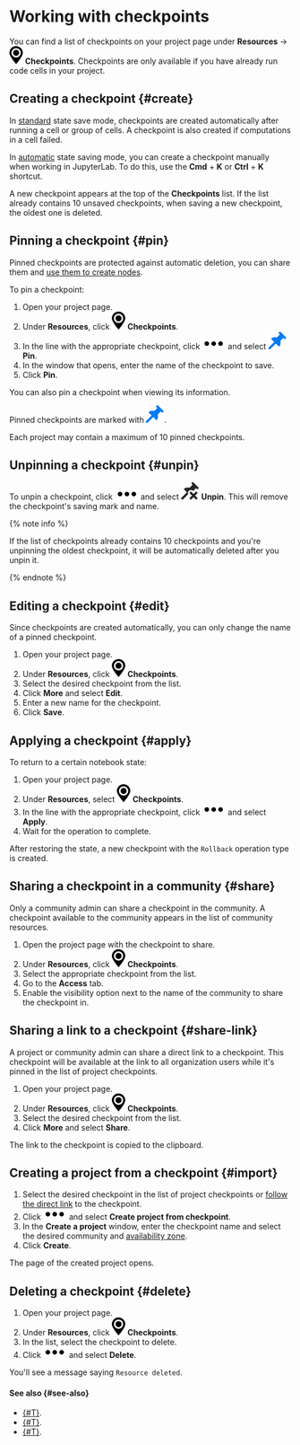 # Working with checkpoints

You can find a list of checkpoints on your project page under **Resources** → ![checkpoints-panel](../../../_assets/datasphere/jupyterlab/checkpoints-panel.svg) **Checkpoints**. Checkpoints are only available if you have already run code cells in your project.

## Creating a checkpoint {#create}

In [standard](../../concepts/save-state.md#default-save) state save mode, checkpoints are created automatically after running a cell or group of cells. A checkpoint is also created if computations in a cell failed.

In [automatic](../../concepts/save-state.md#auto-save) state saving mode, you can create a checkpoint manually when working in JupyterLab. To do this, use the **Cmd** + **K** or **Ctrl** + **K** shortcut.

A new checkpoint appears at the top of the **Checkpoints** list. If the list already contains 10 unsaved checkpoints, when saving a new checkpoint, the oldest one is deleted.

## Pinning a checkpoint {#pin}

Pinned checkpoints are protected against automatic deletion, you can share them and [use them to create nodes](../deploy/node-create.md).

To pin a checkpoint:
1. Open your project page.
1. Under **Resources**, click ![checkpoints-panel](../../../_assets/datasphere/jupyterlab/checkpoints-panel.svg) **Checkpoints**.
1. In the line with the appropriate checkpoint, click ![options](../../../_assets/options.svg) and select ![pin](../../../_assets/datasphere/pin.svg) **Pin**.
1. In the window that opens, enter the name of the checkpoint to save.
1. Click **Pin**.

You can also pin a checkpoint when viewing its information.

Pinned checkpoints are marked with ![pin](../../../_assets/datasphere/pin.svg).

Each project may contain a maximum of 10 pinned checkpoints.

## Unpinning a checkpoint {#unpin}

To unpin a checkpoint, click ![options](../../../_assets/options.svg) and select ![unpin](../../../_assets/datasphere/unpin.svg) **Unpin**. This will remove the checkpoint's saving mark and name.

{% note info %}

If the list of checkpoints already contains 10 checkpoints and you're unpinning the oldest checkpoint, it will be automatically deleted after you unpin it.

{% endnote %}

## Editing a checkpoint {#edit}

Since checkpoints are created automatically, you can only change the name of a pinned checkpoint.

1. Open your project page.
1. Under **Resources**, click ![checkpoints-panel](../../../_assets/datasphere/jupyterlab/checkpoints-panel.svg) **Checkpoints**.
1. Select the desired checkpoint from the list.
1. Click **More** and select **Edit**.
1. Enter a new name for the checkpoint.
1. Click **Save**.

## Applying a checkpoint {#apply}

To return to a certain notebook state:
1. Open your project page.
1. Under **Resources**, select ![checkpoints-panel](../../../_assets/datasphere/jupyterlab/checkpoints-panel.svg) **Checkpoints**.
1. In the line with the appropriate checkpoint, click ![options](../../../_assets/options.svg) and select **Apply**.
1. Wait for the operation to complete.

After restoring the state, a new checkpoint with the `Rollback` operation type is created.

## Sharing a checkpoint in a community {#share}

Only a community admin can share a checkpoint in the community. A checkpoint available to the community appears in the list of community resources. 

1. Open the project page with the checkpoint to share.
1. Under **Resources**, click ![checkpoints-panel](../../../_assets/datasphere/jupyterlab/checkpoints-panel.svg) **Checkpoints**.
1. Select the appropriate checkpoint from the list.
1. Go to the **Access** tab.
1. Enable the visibility option next to the name of the community to share the checkpoint in.

## Sharing a link to a checkpoint {#share-link}

A project or community admin can share a direct link to a checkpoint. This checkpoint will be available at the link to all organization users while it's pinned in the list of project checkpoints.

1. Open your project page.
1. Under **Resources**, click ![checkpoints-panel](../../../_assets/datasphere/jupyterlab/checkpoints-panel.svg) **Checkpoints**.
1. Select the desired checkpoint from the list.
1. Click **More** and select **Share**.

The link to the checkpoint is copied to the clipboard.

## Creating a project from a checkpoint {#import}

1. Select the desired checkpoint in the list of project checkpoints or [follow the direct link](#share-link) to the checkpoint.
1. Click ![options](../../../_assets/options.svg) and select **Create project from checkpoint**.
1. In the **Create a project** window, enter the checkpoint name and select the desired community and [availability zone](../../../overview/concepts/geo-scope.md).
1. Click **Create**.

The page of the created project opens.

## Deleting a checkpoint {#delete}

1. Open your project page.
1. Under **Resources**, click ![checkpoints-panel](../../../_assets/datasphere/jupyterlab/checkpoints-panel.svg) **Checkpoints**.
1. In the list, select the checkpoint to delete.
1. Click ![options](../../../_assets/options.svg) and select **Delete**.

You'll see a message saying `Resource deleted`.

#### See also {#see-also}

* [{#T}](../../concepts/save-state.md).
* [{#T}](../../concepts/checkpoints.md).
* [{#T}](../../security/index.md).
